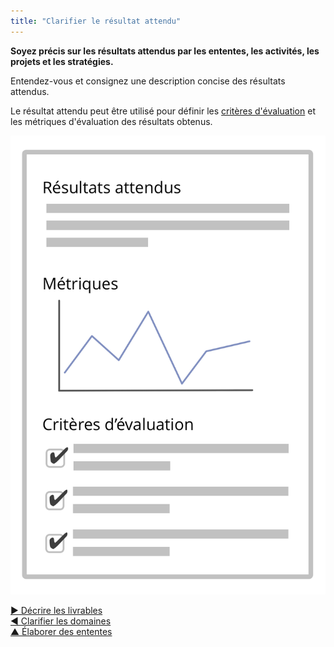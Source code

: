```yaml
---
title: "Clarifier le résultat attendu"
---
```



**Soyez précis sur les résultats attendus par les ententes, les activités, les projets et les stratégies.**

Entendez-vous et consignez une description concise des résultats attendus.

Le résultat attendu peut être utilisé pour définir les [critères d'évaluation](evaluation-criteria.html) et les métriques d'évaluation des résultats obtenus.

![Résultats attendus, et critères dévaluation](img/templates/outcome-and-criteria.png)

[&#9654; Décrire les livrables](describe-deliverables.html)<br/>[&#9664; Clarifier les domaines](clarify-domains.html)<br/>[&#9650; Élaborer des ententes](defining-agreements.html)

